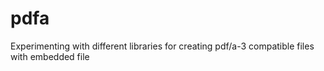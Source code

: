 # pdfa
Experimenting with different libraries for creating pdf/a-3 compatible files with embedded file
